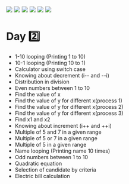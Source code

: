 ![](https://img.shields.io/badge/git-fff7f8?colorA=faf0f0&colorB=db4823&style=for-the-badge&logo=git)
![](https://img.shields.io/badge/github-fff7f8?colorA=080808&colorB=8a8a8a&style=for-the-badge&logo=github)
![](https://img.shields.io/badge/for-you-099450?colorA=b0c92e&colorB=487d3e&style=for-the-badge)
![](https://img.shields.io/badge/check_it-out-bee5ed?colorA=3fc5d1&colorB=469acf&style=for-the-badge)
![](https://img.shields.io/badge/made_with-C-bee5ed?colorA=eb4646&colorB=b52d2d&style=for-the-badge)
![](https://img.shields.io/badge/visual_studio_code-1.47.3-181717?colorA=ae36d6&style=for-the-badge&logo=visual-studio-code)
---
# Day :two:
   * 1-10 looping (Printing 1 to 10)
   * 10-1 looping (Printing 10 to 1)
   * Calculator using switch case
   * Knowing about decrement (i-- and --i)
   * Distribution in division
   * Even numbers between 1 to 10
   * Find the value of x
   * Find the value of y for different x(process 1)
   * Find the value of y for different x(process 2)
   * Find the value of y for different x(process 3)
   * Find x1 and x2
   * Knowing about increment (i++ and ++i)
   * Multiple of 5 and 7 in a given range
   * Multiple of 5 or 7 in a given range
   * Multiple of 5 in a given range
   * Name looping (Printing name 10 times)
   * Odd numbers between 1 to 10
   * Quadratic equation
   * Selection of candidate by criteria
   * Electric bill calculation
